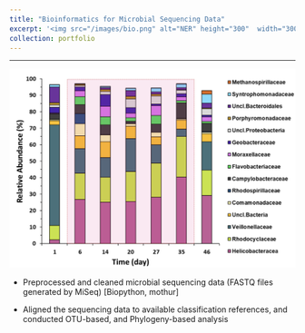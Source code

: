 ```yaml
---
title: "Bioinformatics for Microbial Sequencing Data"
excerpt: '<img src="/images/bio.png" alt="NER" height="300"  width="300">'
collection: portfolio
---
```


____________

<img src="/images/bio.png">


* Preprocessed and cleaned microbial sequencing data (FASTQ files generated by MiSeq) [Biopython, mothur]


* Aligned the sequencing data to available classification references, and conducted OTU-based, and Phylogeny-based analysis
